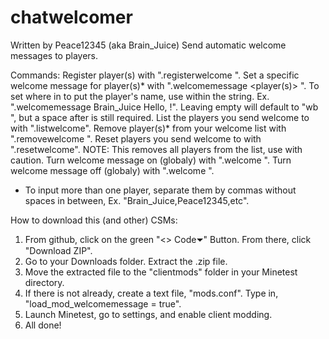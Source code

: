 # chatwelcomer
Written by Peace12345 (aka Brain_Juice)
Send automatic welcome messages to players.

Commands:
Register player(s) with ".registerwelcome <player>".
Set a specific welcome message for player(s)* with ".welcomemessage <player(s)> <message>". To set where in <message> to put the player's name, use <name> within the string. Ex. ".welcomemessage Brain_Juice Hello, <name>!". Leaving <message> empty will default to "wb <name>", but a space after <playername> is still required.
List the players you send welcome to with ".listwelcome".
Remove player(s)* from your welcome list with ".removewelcome <player>".
Reset players you send welcome to with ".resetwelcome". NOTE: This removes all players from the list, use with caution.
Turn welcome message on (globaly) with ".welcome <true>". Turn welcome message off (globaly) with ".welcome <false>".

* To input more than one player, separate them by commas without spaces in between, Ex. "Brain_Juice,Peace12345,etc".

How to download this (and other) CSMs:
 1. From github, click on the green "<> Code⏷" Button. From there, click "Download ZIP".
 2. Go to your Downloads folder. Extract the .zip file.
 3. Move the extracted file to the "clientmods" folder in your Minetest directory.
 4. If there is not already, create a text file, "mods.conf". Type in, "load_mod_welcomemessage = true".
 5. Launch Minetest, go to settings, and enable client modding.
 6. All done!
